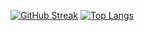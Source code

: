 <!-- ![Op's GitHub stats](https://github-readme-stats.vercel.app/api?username=op-pautu&show_icons=true&theme=tokyonight&hide_rank=true)
-->
[![GitHub Streak](https://streak-stats.demolab.com?user=op-pautu&theme=tokyonight&hide_border=true&short_numbers=true)](https://git.io/streak-stats)
[![Top Langs](https://github-readme-stats.vercel.app/api/top-langs/?username=op-pautu)](https://github.com/anuraghazra/github-readme-stats)

<!--
**Op-Pautu/Op-Pautu** is a ✨ _special_ ✨ repository because its `README.md` (this file) appears on your GitHub profile.

Here are some ideas to get you started:

- 🔭 I’m currently working on ...
- 🌱 I’m currently learning ...
- 👯 I’m looking to collaborate on ...
- 🤔 I’m looking for help with ...
- 💬 Ask me about ...
- 📫 How to reach me: ...
- 😄 Pronouns: ...
- ⚡ Fun fact: ...
-->
